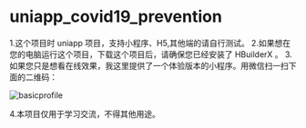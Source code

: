 # uniapp_covid19_prevention

1.这个项目时 uniapp 项目，支持小程序、H5,其他端的请自行测试。
2.如果想在您的电脑运行这个项目，下载这个项目后，请确保您已经安装了 HBuilderX 。
3.如果您只是想看在线效果，我这里提供了一个体验版本的小程序。用微信扫一扫下面的二维码：

![basicprofile](https://user-images.githubusercontent.com/29801119/177904740-f89961c9-792b-4a0a-9b98-70e26abe247b.jpeg)

4.本项目仅用于学习交流，不得其他用途。
